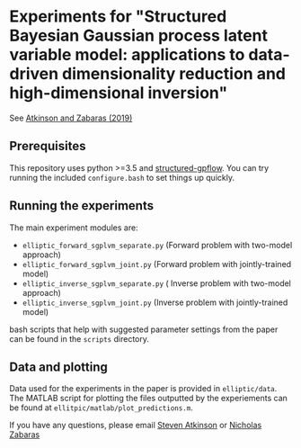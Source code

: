 # Experiments for "Structured Bayesian Gaussian process latent variable model: applications to data-driven dimensionality reduction and high-dimensional inversion"

See [Atkinson and Zabaras (2019)](https://www.sciencedirect.com/science/article/pii/S0021999119300397)

## Prerequisites

This repository uses python >=3.5 and [structured-gpflow](https://github.com/cics-nd/structured-gpflow.git).
You can try running the included `configure.bash` to set things up quickly.

## Running the experiments

The main experiment modules are:
* `elliptic_forward_sgplvm_separate.py` 
(Forward problem with two-model approach)
* `elliptic_forward_sgplvm_joint.py` 
(Forward problem with jointly-trained model)
* `elliptic_inverse_sgplvm_separate.py` 
( Inverse problem with two-model approach)
* `elliptic_inverse_sgplvm_joint.py`
(Inverse problem with jointly-trained model)

bash scripts that help with suggested parameter settings from the paper can be found in the `scripts` directory.

## Data and plotting

Data used for the experiments in the paper is provided in `elliptic/data`.
The MATLAB script for plotting the files outputted by the experiements can be 
found at `ellitpic/matlab/plot_predictions.m`.

If you have any questions, please email [Steven Atkinson](steven@atkinson.mn) or 
[Nicholas Zabaras](nzabaras@nd.edu)
